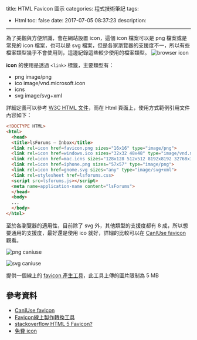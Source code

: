 title: HTML Favicon 圖示
categories: 程式技術筆記
tags:
  - Html
toc: false
date: 2017-07-05 08:37:23
description:
---

為了美觀與方便辨識，會在網站設置 icon，這個 icon 檔案可以是 png 檔案或是常見的 icon 檔案，也可以是 svg 檔案，但是各家瀏覽器的支援度不一，所以有些檔案類型幾乎不會使用到，這邊紀錄這些較少使用的檔案類型。<!-- more -->
![browser icon](https://lh3.googleusercontent.com/PUD2riK79JS0HYascOQ9HL9lZBw6rDqhyHn15fsHDvEV89FllksczqnHetxslVxKcyEJPoFxiGAFHyONfYKtPCJ1b76xafNAMCHDrBy5Xq95pulYMXC_SB7Och3fZhRSHryVqdTc2ihDfzERACsSWBYXsUAcmwbVU4WUSn7GS8TR5fsiSQjksMug79kdtbV87NFPCzT2yN66nK5_Xrnehlf07ypnQ7P_nt_t_-soZR-OGULUkDsWuNrNbokJskGNSlSuqwdgsxyueoWRPev_1eimSEH7cd297cDKy_ZN-F3t_ofIdTCQ-c2CS52YnbxxKT1NSN2DjwnsbA6PUO5jiWkWOr_ViAD_qy7e7UjYgDI4OMcbdSrDBRv7UknbjEEidoE9Sa9AzH7hTKT_SsCsHRsPCAh8feayOHjW7Tnjqk15zqUUmMVCbQPIcXMABMI6GdgQ9kShAO8QMtoWUbZkpGBeNOuKDHUzkyAvo2bv_u5uJ1zzPqDIiskNElMmJRO44xdmZHn5YDazrLr-ISBigSzKW0GOVw2_vKNKusHqor_qGsZOV1y3oqoKc6yhkEmJF20W7xaT_3cjSu4c_Xt6Kh962Uy9tIUXvEGV4QXRcerApYIWTzwFe_Xyw2mrJxdONKig2KdRZWZ6ux2W3mCGbQnKfS6I3SbYrx0Qie2RGA=w156-h109-no)

**icon** 的使用是透過 `<link>` 標籤，主要類型有：

- png image/png
- ico image/vnd.microsoft.icon
- icns
- svg image/svg+xml

詳細定義可以參考 [W3C HTML 文件][4]，而在 Html 頁面上，使用方式範例引用文件內容如下：

``` html
<!DOCTYPE HTML>
<html>
  <head>
  <title>lsForums — Inbox</title>
  <link rel=icon href=favicon.png sizes="16x16" type="image/png">
  <link rel=icon href=windows.ico sizes="32x32 48x48" type="image/vnd.microsoft.icon">
  <link rel=icon href=mac.icns sizes="128x128 512x512 8192x8192 32768x32768">
  <link rel=icon href=iphone.png sizes="57x57" type="image/png">
  <link rel=icon href=gnome.svg sizes="any" type="image/svg+xml">
  <link rel=stylesheet href=lsforums.css>
  <script src=lsforums.js></script>
  <meta name=application-name content="lsForums">
  </head>
  <body>
  ...
  </body>
</html>
```

至於各瀏覽器的適用性，目前除了 svg 外，其他類型的支援度都有 8 成，所以想要通用的支援度，最好還是使用 ico 就好，詳細的比較可以在 [CanIUse favicon][1] 觀看。

![png caniuse](https://lh3.googleusercontent.com/sqVW44VtQxnV6CBbjF0EhqQeMfiU4BB-bGYMun_CvMIqp3yWrYwuwiS8Jj1lNElxAR_xmIk5N_uUrdYvWbsGV4CUfqeAr5US1EIMPGlXFiuZUwBl1s23WXFuil7vdOxeC6cuwFvcMCr3bAJRoBUZMZpjqxn9EXMCrv9X7o6jVHlaq2zYgFVjZfIRmfGZ80NOkmogi9__-0Yg2u7lol4TotBx-m00c5s-gd2binFV-sOyD_lxn1xNlpRA-9hWz62QgZg7oMj-teMNw9sXjvM8U9hYx0Pgp12LbxzyqMe89JXe6PmQ8FesbQ1jUaTH7V_kE0PYo8hOgI4q1Krd-HiThVUCYvSnIyKGKgN6lbuaKMcEaHmAwBu4u8eIo6NxRjxUnZjP_WWC-Cs3r5KkCIX8tS8OXjOESDCpAH0GicKBp9xItGh-zsgTAe6eNSN9Vv7-aYFr21DSyOOR_uNGV9RvQ8r6Ar8xCxrLLxDZqVB0NKW7V59Jt3LvulnMFc169cE1iUR-lSV_W-t65Y5GMpkhuu2_PnWu3iL5VA4Vn8iGz1_S-sSRQlu5Q-cZnyK5EO-LrNA_3JQt7IVvqYH-O9zuT-OZe9CkAiXWCZCyu9kKN3L2Z_ycAVWQT-zT7--3zXP9V8yVDcI0vtYP9s_2Aryjyjk2YfRp265b4TJXJbK0BA=w851-h561-no)

![svg caniuse](https://lh3.googleusercontent.com/4oZtCjqCJRCxZcyx1c_EEVUpt9NEkwws_mRDA-YvJLVCvI_sr7LQNhaZqGbowas6KcaIcL5OaRNJ62ZRriFK2ywrt48KfnqmKYTRBFA7jGgdp4WpEzpK1Qm8V1E8G5xIhsZsqMVf8xqz4Sh6DAoiJA7tPTZK89mAaKBH_0HqN-EMASn6SVVPP_qK9AioeLbGx4g06m19pUL7z28p_YBmCo1C9wB95hoGNIoslynP2tflsRn9xmDDvOWgHpct-Sp41uzz3kyQuyi-wXvxw6dwgS-zaCNMBGZ1inwxKjc_IzxcE9PIeh4OHkKRH1Ddm_O962sRulRbIu-1wExD-PuTaGqrXC195_EttePAel5aJoLhdlbK3uvi-MYWDG19nJ4EgUe3KawdzI7OsHCviW2xN8YE6HMf53ya9bXVAIrZU7ZvRyJNKx9cATsyFX6VoK24ISojeaCiLKGqqHUob53ZJ6uPFy_4g6s2gEpJgyidPAGrt8TUHITd7EcillA0n8fulUaqObPH1I29DtioqvshHmQ0g6fKGhgwOtF778IqJ3sqxWlMjDcFFzjxP2aneVuJsEnZp8_ZqSZeWaU7SfAnVswtTi9oKfwQculaZeL3Dw70geg1AtOZZNZcoh4o6O8gF_8lDYoyCDmECX9E_Ed-WKyQKI4cbDp316JOQBnH6A=w843-h652-no)

提供一個線上的 [favicon 產生工具][2]，此工具上傳的圖片限制為 5 MB

## 參考資料

- [CanIUse favicon][1]
- [Favicon線上製作轉換工具][2]
- [stackoverflow HTML 5 Favicon?][3]
- [免費 icon][5]

[1]: http://caniuse.com/#search=favicons
[2]: https://www.websiteplanet.com/webtools/favicon-generator/
[3]: https://stackoverflow.com/questions/23849377/html-5-favicon-support
[4]: http://w3c.github.io/html/links.html#link-type-icon
[5]: http://www.flaticon.com/